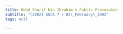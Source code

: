 ```yaml
---
title: Mohd Sharif bin Ibrahim v Public Prosecutor
subtitle: "[2002] SGCA 7 / 02\_February\_2002"
tags: null

---
```


